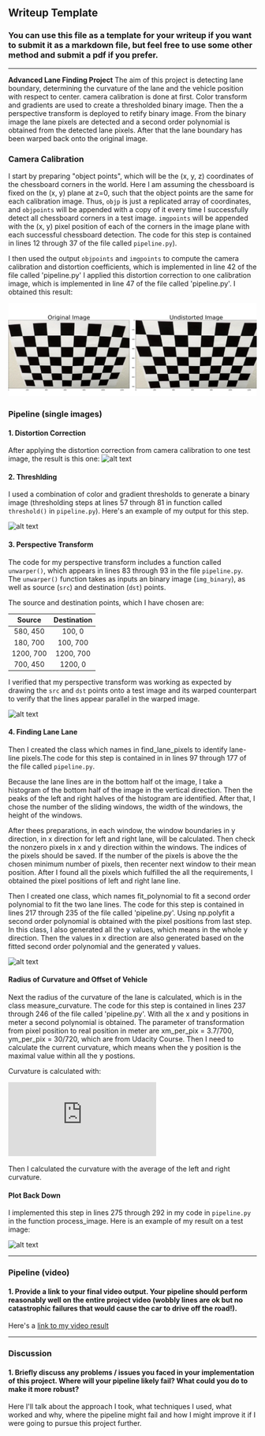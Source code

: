 ## Writeup Template

### You can use this file as a template for your writeup if you want to submit it as a markdown file, but feel free to use some other method and submit a pdf if you prefer.

---

**Advanced Lane Finding Project**
The aim of this project is detecting lane boundary, determining the curvature of the lane and the vehicle position with respect to center. camera calibration is done at first. Color transform and gradients are used to create a thresholded binary image. Then the a perspective transform is deployed to retify binary image. From the binary image the lane pixels are detected and a second order polynomial is obtained from the detected lane pixels. After that the lane boundary has been warped back onto the original image.

[//]: # (Image References)

[image1]: ./output_images/undistortion_chessboard.jpg "undistort_chessboard"
[image2]: ./test_images/test1.jpg "Road Transformed"
[image3]: ./examples/binary_combo_example.jpg "Binary Example"
[image4]: ./examples/warped_straight_lines.jpg "Warp Example"
[image5]: ./examples/color_fit_lines.jpg "Fit Visual"
[image6]: ./examples/example_output.jpg "Output"
[video1]: ./project_video.mp4 "Video"


### Camera Calibration

I start by preparing "object points", which will be the (x, y, z) coordinates of the chessboard corners in the world. Here I am assuming the chessboard is fixed on the (x, y) plane at z=0, such that the object points are the same for each calibration image.  Thus, `objp` is just a replicated array of coordinates, and `objpoints` will be appended with a copy of it every time I successfully detect all chessboard corners in a test image.  `imgpoints` will be appended with the (x, y) pixel position of each of the corners in the image plane with each successful chessboard detection. The code for this step is contained in lines 12 through 37 of the file called `pipeline.py`).  

I then used the output `objpoints` and `imgpoints` to compute the camera calibration and distortion coefficients, which is implemented in line 42 of the file called 'pipeline.py'  I applied this distortion correction to one calibration image, which is implemented in line 47 of the file called 'pipeline.py'. I obtained this result: 

![alt text][image1]

### Pipeline (single images)

#### 1. Distortion Correction

After applying the distortion correction from camera calibration to one test image, the result is this one:
![alt text][image2]

#### 2. Threshlding

I used a combination of color and gradient thresholds to generate a binary image (thresholding steps at lines 57 through 81 in function called `threshold()` in `pipeline.py`).  Here's an example of my output for this step.  

![alt text][image3]

#### 3. Perspective Transform

The code for my perspective transform includes a function called `unwarper()`, which appears in lines 83 through 93 in the file `pipeline.py`. The `unwarper()` function takes as inputs an binary image (`img_binary`), as well as source (`src`) and destination (`dst`) points. 

The source and destination points, which I have chosen are:

| Source        | Destination   | 
|:-------------:|:-------------:| 
| 580, 450      | 100, 0        | 
| 180, 700      | 100, 700      |
| 1200, 700     | 1200, 700      |
| 700, 450      | 1200, 0        |

I verified that my perspective transform was working as expected by drawing the `src` and `dst` points onto a test image and its warped counterpart to verify that the lines appear parallel in the warped image.

![alt text][image4]

#### 4. Finding Lane Lane
Then I created the class which names in find_lane_pixels to identify lane-line pixels.The code for this step is contained in in lines 97 through 177 of the file called `pipeline.py`. 

Because the lane lines are in the bottom half ot the image, I take a histogram of the bottom half of the image in the vertical direction. Then the peaks of the left and right halves of the histogram are identified. After that, I chose the number of the sliding windows, the width of the windows, the height of the windows.

After thees preparations, in each window, the window boundaries in y direction, in x direction for left and right lane, will be calculated. Then check the nonzero pixels in x and y direction within the windows. The indices of the pixels should be saved. If the number of the pixels is above the the chosen minimum number of pixels, then recenter next window to their mean position. After I found all the pixels which fulfilled the all the requirements, I obtained the pixel positions of left and right lane line.

Then I created one class, which names fit_polynomial to fit a second order polynomial to fit the two lane lines. The code for this step is contained in lines 217 through 235 of the file called 'pipeline.py'. Using np.polyfit a second order polynomial is obtained with the pixel positions from last step. In this class, I also generated all the y values, which means in the whole y direction. Then the values in x direction are also generated based on the fitted second order polynomial and the generated y values.

![alt text][image5]

#### Radius of Curvature and Offset of Vehicle

Next the radius of the curvature of the lane is calculated, which is in the class measure_curvature. The code for this step is contained in lines 237 through 246 of the file called 'pipeline.py'. With all the x and y positions in meter a second polynomial is obtained. The parameter of transformation from pixel position to real position in meter are xm_per_pix = 3.7/700, ym_per_pix = 30/720, which are from Udacity Course. Then I need to calculate the current curvature, which means when the y position is  the maximal value within all the y postions.

Curvature is calculated with:

![first equation](https://latex.codecogs.com/gif.latex?R_%7Bcurve%7D%20%3D%20%5Cfrac%7B%281&plus;%28%5Cfrac%7B%5Cpartial%20x%20%7D%7B%5Cpartial%20y%7D%29%5E%7B2%7D%29%29%5E%7B%5Cfrac%7B3%7D%7B2%7D%7D%7D%7B%5Cleft%20%7C%20%5Cfrac%7B%5Cpartial%5E2%20x%7D%7B%5Cpartial%20y%5E2%7D%5Cright%20%7C%7D)

Then I calculated the curvature with the average of the left and right curvature.

#### Plot Back Down

I implemented this step in lines 275 through 292 in my code in `pipeline.py` in the function process_image.  Here is an example of my result on a test image:

![alt text][image6]

---

### Pipeline (video)

#### 1. Provide a link to your final video output.  Your pipeline should perform reasonably well on the entire project video (wobbly lines are ok but no catastrophic failures that would cause the car to drive off the road!).

Here's a [link to my video result](./project_video.mp4)

---

### Discussion

#### 1. Briefly discuss any problems / issues you faced in your implementation of this project.  Where will your pipeline likely fail?  What could you do to make it more robust?

Here I'll talk about the approach I took, what techniques I used, what worked and why, where the pipeline might fail and how I might improve it if I were going to pursue this project further.  
